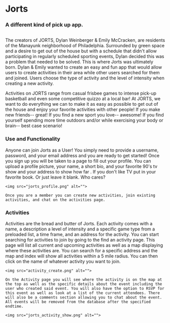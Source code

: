 <!-- # Jorts_App
A location based app that allows users to find others in their area to do activities with. From throwing a frisbee around to intense pick-up basketball and even rounds of quizzo... Jorts want to help get you out of the house!  -->
<h1>Jorts</h1>
<h3>A different kind of pick up app.</h3>
<img src="jorts_landing.png" alt="">
<p>
The creators of JORTS, Dylan Weinberger & Emily McCracken, are residents of the Manayunk neighborhood of Philadelphia. Surrounded by green space and a desire to get out of the house but with a schedule that didn't allow participating in regularly scheduled sporting events, Dylan decided this was a problem that needed to be solved. This is where Jorts was ultimately born. Dylan & Emily wanted to create an easy and fun app that would allow users to create activities in their area while other users searched for them and joined. Users choose the type of activity and the level of intensity when creating a new activity.

Activities on JORTS range from casual frisbee games to intense pick-up basketball and even some competitive quizzo at a local bar! At JORTS, we want to do everything we can to make it as easy as possible to get out of the house and enjoy your favorite activities with other people! If you make new friends-- great! If you find a new sport you love-- awesome! If you find yourself spending more time outdoors and/or while exercising your body or brain-- best case scenario!
</p>

<h3>Use and Functionality</h3>
<p>
	Anyone can join Jorts as a User! You simply need to provide a username, password, and your email address and you are ready to get started! Once you sign up you will be taken to a page to fill out your profile. You can upload a profile picture, your name, a short bio, and your favorite 90's tv show and your address to show how far . If you don't like TV put in your favorite book. Or just leave it blank. Who cares?

	<img src="jorts_profile.png" alt="">

	Once you are a member you can create new activities, join existing activities, and chat on the activities page.
</p>

<h3>Activities</h3>
<p>
	Activities are the bread and butter of Jorts. Each activity comes with a name, a description a level of intensity and a specific game type from a preloaded list, a time frame, and an address for the activity. You can start searching for activities to join by going to the find an activity page. This page will list all current and upcoming activities as well as a map displaying where these activities are. You can search for a specific address and the map and index will show all activities within a 5 mile radius. You can then click on the name of whatever activity you want to join.

	<img src="activity_create.png" alt="">

	On the Activity page you will see where the activity is on the map at the top as well as the specific details about the event including the user who created said event. You will also have the option to RSVP for this event as well as look at a list of the current attendees. There will also be a comments section allowing you to chat about the event. All events will be removed from the database after the specified endtime.

	<img src="jorts_activity_show.png" alt="">
</p>

